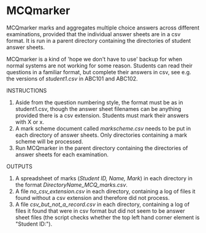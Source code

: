 # MCQmarker
MCQmarker marks and aggregates multiple choice answers across different examinations, provided that the individual answer sheets are in a csv format.  It is run in a parent directory containing the directories of student answer sheets.

MCQmarker is a kind of 'hope we don't have to use' backup for when normal systems are not working for some reason.  Students can read their questions in a familiar format, but complete their answers in csv, see e.g. the versions of <i>student1.csv</i> in ABC101 and ABC102.

INSTRUCTIONS
1. Aside from the question numbering style, the format must be as in student1.csv, though the answer sheet filenames can be anything provided there is a csv extension.  Students must mark their answers with X or x.
2. A mark scheme document called <i>markscheme.csv</i> needs to be put in each directory of answer sheets.  Only directories containing a mark scheme will be processed.
3. Run MCQmarker in the parent directory containing the directories of answer sheets for each examination.

OUTPUTS
1. A spreadsheet of marks (<i>Student ID, Name, Mark</i>) in each directory in the format <i>DirectoryName_MCQ_marks.csv</i>.
2. A file <i>no_csv_extension.csv</i> in each directory, containing a log of files it found without a csv extension and therefore did not process.
3. A file <i>csv_but_not_a_record.csv</i> in each directory, containing a log of files it found that were in csv format but did not seem to be answer sheet files (the script checks whether the top left hand corner element is "Student ID:").
